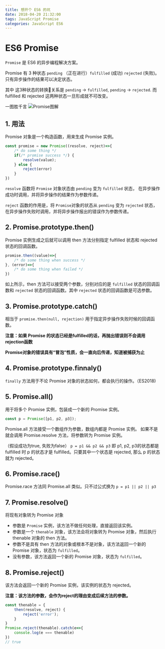 ```yaml
---
title: 想开个 ES6 的坑
date: 2018-04-20 21:32:00
tags: JavaScript Promise
categories: JavaScript ES6
---
```


# ES6 Promise

`Promise` 是 ES6 的异步编程解决方案。

Promise 有 3 种状态 `pending` （正在进行）`fulfilled` (成功) `rejected` (失败)。 只有异步操作的结果可以决定状态。

其中 这3种状态的转换关系是 `pending` -> `fulfilled`, `pending` -> `rejected`. 而 fulfilled 和 rejected 这两种状态一旦形成就不可改变。

一图胜千言
![Promise图解](promise.png)

## 1. 用法

Promise 对象是一个构造函数，用来生成 Promise 实例。

```JavaScript
const promise = new Promise((resolve, reject)=>{
    /* do some thing */
    if(/* promise success */) {
        resolve(value);
    } else {
        reject(error)
    }
})
```

`resolve` 函数将 `Promise` 对象状态由 `pending` 变为 `fulfilled` 状态， 在异步操作成功时调用，并将异步操作的结果作为参数传递。

`reject` 函数的作用是，将 `Promise`对象的状态从 `pending` 变为 `rejected` 状态，在异步操作失败时调用，并将异步操作报出的错误作为参数传递。

## 2. Promise.prototype.then()
Promise 实例生成之后就可以调用 then 方法分别指定 fulfilled 状态和 rejected 状态的回调函数。

```JavaScript
promise.then((value)=>{
    /* do some thing when success */
}, (error)=>{
    /* do some thing when failed */
})
```
如上所示，then 方法可以接受两个参数，分别对应的是 `fulfilled` 状态的回调函数和 `rejected` 状态的回调函数。其中 `rejected` 状态的回调函数是可选参数。

## 3. Promise.prototype.catch()
相当于 `promise.then(null, rejection)` 用于指定异步操作失败时候的回调函数。

**注意：如果 Promise 的状态已经是fulfilled的话，再抛出错误则不会调用 rejection函数**

**Promise对象的错误具有“冒泡”性质，会一直向后传递，知道被捕获为止**

## 4. Promise.prototype.finnaly()
`finally` 方法用于不论 Promise 对象的状态如何，都会执行的操作。（ES2018)

## 5. Promise.all()
用于将多个 Promise 实例，包装成一个新的 Promise 实例。

```JavaScript
const p = Promise([p1, p2, p3]);
```
Promise.all 方法接受一个数组作为参数，数组内都是 Promise 实例。 如果不是就会调用 Promise.resolve 方法，将参数转为 Promise 实例。

（假设成功为true, 失败为false）
`p = p1 && p2 && p3` 即 p1, p2, p3的状态都是 fulfilled 时 p 的状态才是 fulfilled。只要其中一个状态是 rejected, 那么 p 的状态就为 rejected。

## 6. Promise.race()
Promise.race 方法同 Promise.all 类似。只不过公式换为 `p = p1 || p2 || p3`

## 7. Promise.resolve()
将现有对象转为 Promise 对象
* 参数是 `Promise` 实例，该方法不做任何处理，直接返回该实例。
* 参数是一个 `thenable` 对象，该方法会将对象转为 Promise 对象，然后执行 thenable 对象的 then 方法。
* 参数不是具有 then 方法的对象或根本不是对象，该方法返回一个新的 Promise 对象，状态为 `fulfilled`。
* 没有参数，该方法返回一个新的 Promise 对象，状态为 `fulfilled`。

## 8. Promise.reject()
该方法会返回一个新的 Promise 实例，该实例的状态为 rejected。

**注意：该方法的参数，会作为reject的理由变成后续方法的参数。**

```JavaScript
const thenable = {
    then(resolve, reject) {
        reject('error');
    }
}
Promise.reject(thenable).catch(e=>{
    console.log(e === thenable)
})
// true
```